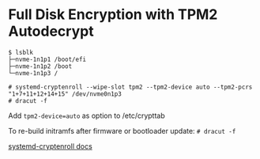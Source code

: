 # Full Disk Encryption with TPM2 Autodecrypt

```
$ lsblk
├─nvme-1n1p1 /boot/efi
├─nvme-1n1p2 /boot
└─nvme-1n1p3 /
```

```
# systemd-cryptenroll --wipe-slot tpm2 --tpm2-device auto --tpm2-pcrs "1+7+11+12+14+15" /dev/nvme0n1p3
# dracut -f
```

Add `tpm2-device=auto` as option to /etc/crypttab

To re-build initramfs after firmware or bootloader update:
`# dracut -f`

[systemd-cryptenroll docs](https://man.archlinux.org/man/systemd-cryptenroll.1)

